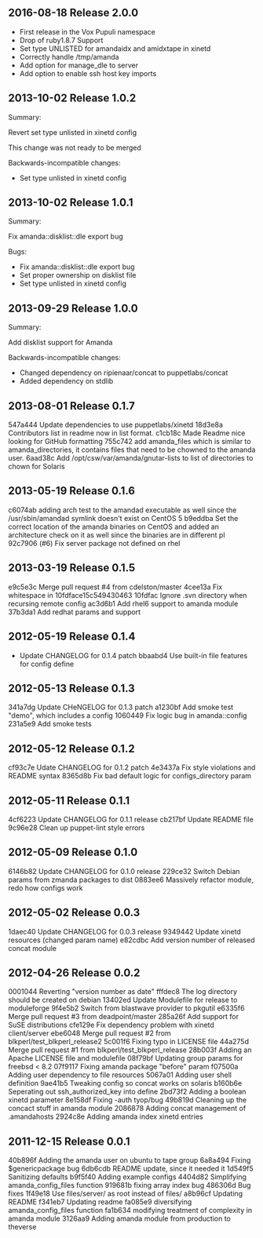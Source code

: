 ## 2016-08-18 Release 2.0.0

  * First release in the Vox Pupuli namespace
  * Drop of ruby1.8.7 Support
  * Set type UNLISTED for amandaidx and amidxtape in xinetd
  * Correctly handle /tmp/amanda
  * Add option for manage_dle to server
  * Add option to enable ssh host key imports


## 2013-10-02 Release 1.0.2

Summary:

Revert set type unlisted in xinetd config

This change was not ready to be merged

Backwards-incompatible changes:
  - Set type unlisted in xinetd config


## 2013-10-02 Release 1.0.1

Summary:

Fix amanda::disklist::dle export bug

Bugs:

  - Fix amanda::disklist::dle export bug
  - Set proper ownership on disklist file
  - Set type unlisted in xinetd config


## 2013-09-29 Release 1.0.0

Summary:

Add disklist support for Amanda

Backwards-incompatible changes:

  - Changed dependency on ripienaar/concat to puppetlabs/concat
  - Added dependency on stdlib

## 2013-08-01 Release 0.1.7

  547a444 Update dependencies to use puppetlabs/xinetd
  18d3e8a Contributors list in readme now in list format.
  c1cb18c Made Readme nice looking for GitHub formatting
  755c742 add amanda_files which is similar to amanda_directories, it contains files that need to be chowned to the amanda user.
  6aad38c Add /opt/csw/var/amanda/gnutar-lists to list of directories to chown for Solaris

## 2013-05-19 Release 0.1.6

  c6074ab adding arch test to the amandad executable as well since the /usr/sbin/amandad symlink doesn't exist on CentOS 5
  b9eddba Set the correct location of the amanda binaries on CentOS and added an architecture check on it as well since the binaries are in different pl
  92c7906 (#6) Fix server package not defined on rhel


## 2013-03-19 Release 0.1.5

  e9c5e3c Merge pull request #4 from cdelston/master
  4cee13a Fix whitespace in 10fdface15c549430463
  10fdfac Ignore .svn directory when recursing remote config
  ac3d6b1 Add rhel6 support to amanda module
  37b3da1 Add redhat params and support

## 2012-05-19 Release 0.1.4

  * Update CHANGELOG for 0.1.4 patch
  bbaabd4 Use built-in file features for config define

## 2012-05-13 Release 0.1.3

  341a7dg Update CHeNGELOG for 0.1.3 patch
  a1230bf Add smoke test "demo", which includes a config
  1060449 Fix logic bug in amanda::config
  231a5e9 Add smoke tests


## 2012-05-12 Release 0.1.2

  cf93c7e Udate CHANGELOG for 0.1.2 patch
  4e3437a Fix style violations and README syntax
  8365d8b Fix bad default logic for configs_directory param


## 2012-05-11 Release 0.1.1

  4cf6223 Update CHANGELOG for 0.1.1 release
  cb217bf Update README file
  9c96e28 Clean up puppet-lint style errors


## 2012-05-09 Release 0.1.0

  6146b82 Update CHANGELOG for 0.1.0 release
  229ce32 Switch Debian params from zmanda packages to dist
  0883ee6 Massively refactor module, redo how configs work


## 2012-05-02 Release 0.0.3

  1daec40 Update CHANGELOG for 0.0.3 release
  9349442 Update xinetd resources (changed param name)
  e82cdbc Add version number of released concat module


## 2012-04-26 Release 0.0.2

  0001044 Reverting "version number as date"
  fffdec8 The log directory should be created on debian
  13402ed Update Modulefile for release to moduleforge
  9f4e5b2 Switch from blastwave provider to pkgutil
  e6335f6 Merge pull request #3 from deadpoint/master
  285a26f Add support for SuSE distributions
  cfe129e Fix dependency problem with xinetd client/server
  ebe6048 Merge pull request #2 from blkperl/test_blkperl_release2
  5c001f6 Fixing typo in LICENSE file
  44a275d Merge pull request #1 from blkperl/test_blkperl_release
  28b003f Adding an Apache LICENSE file and modulefile
  08f79bf Updating group params for freebsd < 8.2
  07f9117 Fixing amanda package "before" param
  f07500a Adding user dependency to file resources
  5067a01 Adding user shell definition
  9ae41b5 Tweaking config so concat works on solaris
  b160b6e Seperating out ssh_authorized_key into define
  2bd73f2 Adding a boolean xinetd parameter
  8e158df Fixing -auth tyop/bug
  49b819d Cleaning up the concact stuff in amanda module
  2086878 Adding concat management of .amandahosts
  2924c8e Adding amanda index xinetd entries


## 2011-12-15 Release 0.0.1

  40b896f Adding the amanda user on ubuntu to tape group
  6a8a494 Fixing $genericpackage bug
  6db6cdb README update, since it needed it
  1d549f5 Sanitizing defaults
  b9f5f40 Adding example configs
  4404d82 Simplifying amanda_config_files function
  919681b fixing array index bug
  486306d Bug fixes
  1f49e18 Use files/server/ as root instead of files/
  a8b96cf Updating README
  f341eb7 Updating readme
  fa085e9 diversifying amanda_config_files function
  fa1b634 modifying treatment of complexity in amanda module
  3126aa9 Adding amanda module from production to theverse
